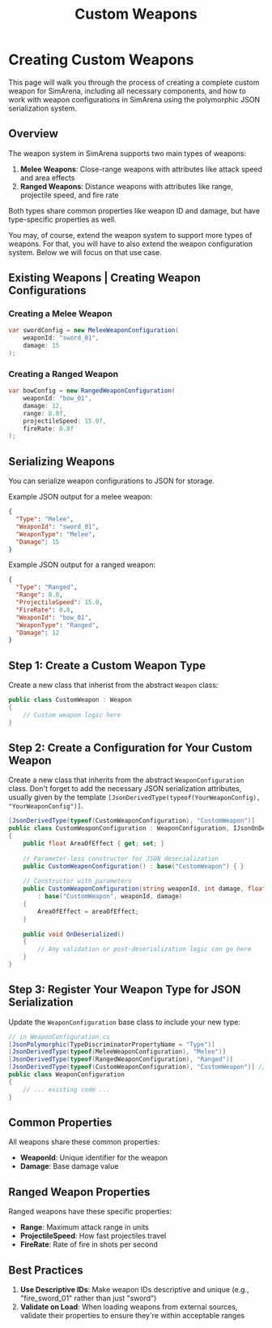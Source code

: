 ﻿---
title: Custom Weapons
---

# Creating Custom Weapons

This page will walk you through the process of creating a complete custom weapon for SimArena, 
including all necessary components, and how to work with weapon configurations in SimArena using 
the polymorphic JSON serialization system.

## Overview

The weapon system in SimArena supports two main types of weapons:

1. **Melee Weapons**: Close-range weapons with attributes like attack speed and area effects
2. **Ranged Weapons**: Distance weapons with attributes like range, projectile speed, and fire rate

Both types share common properties like weapon ID and damage, but have type-specific properties as well.

You may, of course, extend the weapon system to support more types of weapons. For that, you will have to also 
extend the weapon configuration system. Below we will focus on that use case.

## Existing Weapons | Creating Weapon Configurations

### Creating a Melee Weapon

```csharp
var swordConfig = new MeleeWeaponConfiguration(
    weaponId: "sword_01", 
    damage: 15
);
```

### Creating a Ranged Weapon

```csharp
var bowConfig = new RangedWeaponConfiguration(
    weaponId: "bow_01",
    damage: 12,
    range: 8.0f,
    projectileSpeed: 15.0f,
    fireRate: 0.8f
);
```

## Serializing Weapons

You can serialize weapon configurations to JSON for storage.

Example JSON output for a melee weapon:
```json
{
  "Type": "Melee",
  "WeaponId": "sword_01",
  "WeaponType": "Melee",
  "Damage": 15
}
```

Example JSON output for a ranged weapon:
```json
{
  "Type": "Ranged",
  "Range": 8.0,
  "ProjectileSpeed": 15.0,
  "FireRate": 0.8,
  "WeaponId": "bow_01",
  "WeaponType": "Ranged",
  "Damage": 12
}
```

## Step 1: Create a Custom Weapon Type

Create a new class that inherist from the abstract `Weapon` class:

```csharp
public class CustomWeapon : Weapon
{
    // Custom weapon logic here
}
```

## Step 2: Create a Configuration for Your Custom Weapon

Create a new class that inherits from the abstract `WeaponConfiguration` class.
Don't forget to add the necessary JSON serialization attributes, usually given by the template 
`[JsonDerivedType(typeof(YourWeaponConfig), "YourWeaponConfig")]`.

```csharp
[JsonDerivedType(typeof(CustomWeaponConfiguration), "CustomWeapon")]
public class CustomWeaponConfiguration : WeaponConfiguration, IJsonOnDeserialized
{
    public float AreaOfEffect { get; set; }
    
    // Parameter-less constructor for JSON deserialization
    public CustomWeaponConfiguration() : base("CustomWeapon") { }
    
    // Constructor with parameters
    public CustomWeaponConfiguration(string weaponId, int damage, float areaOfEffect) 
        : base("CustomWeapon", weaponId, damage)
    {
        AreaOfEffect = areaOfEffect;
    }
    
    public void OnDeserialized()
    {
        // Any validation or post-deserialization logic can go here
    }
}
```

## Step 3: Register Your Weapon Type for JSON Serialization

Update the `WeaponConfiguration` base class to include your new type:

```csharp
// in WeaponConfiguration.cs
[JsonPolymorphic(TypeDiscriminatorPropertyName = "Type")]
[JsonDerivedType(typeof(MeleeWeaponConfiguration), "Melee")]
[JsonDerivedType(typeof(RangedWeaponConfiguration), "Ranged")]
[JsonDerivedType(typeof(CustomWeaponConfiguration), "CustomWeapon")] // Add this line
public class WeaponConfiguration
{
    // ... existing code ...
}
```

## Common Properties

All weapons share these common properties:

- **WeaponId**: Unique identifier for the weapon
- **Damage**: Base damage value

## Ranged Weapon Properties

Ranged weapons have these specific properties:

- **Range**: Maximum attack range in units
- **ProjectileSpeed**: How fast projectiles travel
- **FireRate**: Rate of fire in shots per second

## Best Practices

1. **Use Descriptive IDs**: Make weapon IDs descriptive and unique (e.g., "fire_sword_01" rather than just "sword")
2. **Validate on Load**: When loading weapons from external sources, validate their properties to ensure they're within acceptable ranges
